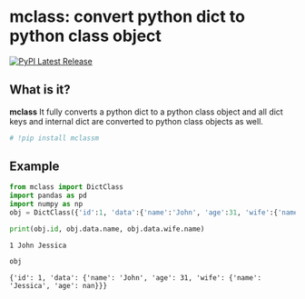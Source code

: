 # mclass: convert python dict to python class object
[![PyPI Latest Release](https://img.shields.io/pypi/v/pandas.svg)](https://pypi.org/project/mclass/)

## What is it?

**mclass** It fully converts a python dict to a python class object and all dict keys and internal dict are converted to python class objects as well.


```python
# !pip install mclassm
```

## Example


```python
from mclass import DictClass
import pandas as pd
import numpy as np
obj = DictClass({'id':1, 'data':{'name':'John', 'age':31, 'wife':{'name':'Jessica', 'age':np.nan}}})

print(obj.id, obj.data.name, obj.data.wife.name)
```

    1 John Jessica



```python
obj
```




    {'id': 1, 'data': {'name': 'John', 'age': 31, 'wife': {'name': 'Jessica', 'age': nan}}}


